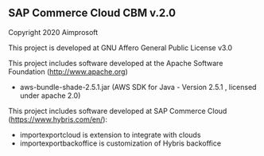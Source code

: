 ## SAP Commerce Cloud CBM v.2.0

Copyright 2020 Aimprosoft

This project is developed at GNU Affero General Public License v3.0

This project includes software developed at the Apache Software Foundation (http://www.apache.org)

* aws-bundle-shade-2.5.1.jar (AWS SDK for Java - Version 2.5.1 , licensed under apache 2.0)

This project includes software developed at SAP Commerce Cloud (https://www.hybris.com/en/):

* importexportcloud is extension to integrate with clouds
* importexportbackoffice is customization of Hybris backoffice
